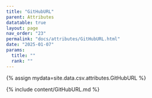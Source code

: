 ```yaml
---
title: "GitHubURL"
parent: Attributes
datatable: true
layout: page
nav_order: "23"
permalink: "docs/attributes/GitHubURL.html"
date: "2025-01-07"
params:
  title: ""
  rank: ""
---
```

{% assign mydata=site.data.csv.attributes.GitHubURL %} 

{% include content/GitHubURL.md %}
